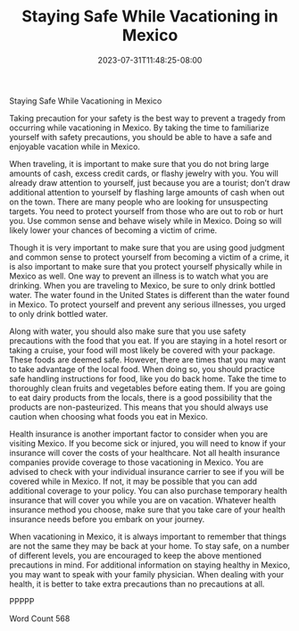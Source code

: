 ﻿---
title: "Staying Safe While Vacationing in Mexico"
date: 2023-07-31T11:48:25-08:00
description: "Mexico Vacations Tips for Web Success"
featured_image: "/images/Mexico Vacations.jpg"
tags: ["Mexico Vacations"]
---

Staying Safe While Vacationing in Mexico

Taking precaution for your safety is the best way to prevent a tragedy from occurring while vacationing in Mexico.  By taking the time to familiarize yourself with safety precautions, you should be able to have a safe and enjoyable vacation while in Mexico.

When traveling, it is important to make sure that you do not bring large amounts of cash, excess credit cards, or flashy jewelry with you.  You will already draw attention to yourself, just because you are a tourist; don’t draw additional attention to yourself by flashing large amounts of cash when out on the town.  There are many people who are looking for unsuspecting targets.  You need to protect yourself from those who are out to rob or hurt you.  Use common sense and behave wisely while in Mexico. Doing so will likely lower your chances of becoming a victim of crime.

Though it is very important to make sure that you are using good judgment and common sense to protect yourself from becoming a victim of a crime, it is also important to make sure that you protect yourself physically while in Mexico as well.  One way to prevent an illness is to watch what you are drinking.  When you are traveling to Mexico, be sure to only drink bottled water.  The water found in the United States is different than the water found in Mexico.  To protect yourself and prevent any serious illnesses, you urged to only drink bottled water.  

Along with water, you should also make sure that you use safety precautions with the food that you eat.  If you are staying in a hotel resort or taking a cruise, your food will most likely be covered with your package.  These foods are deemed safe.  However, there are times that you may want to take advantage of the local food.  When doing so, you should practice safe handling instructions for food, like you do back home.  Take the time to thoroughly clean fruits and vegetables before eating them.  If you are going to eat dairy products from the locals, there is a good possibility that the products are non-pasteurized.  This means that you should always use caution when choosing what foods you eat in Mexico.  

Health insurance is another important factor to consider when you are visiting Mexico.  If you become sick or injured, you will need to know if your insurance will cover the costs of your healthcare.  Not all health insurance companies provide coverage to those vacationing in Mexico. You are advised to check with your individual insurance carrier to see if you will be covered while in Mexico.  If not, it may be possible that you can add additional coverage to your policy.  You can also purchase temporary health insurance that will cover you while you are on vacation.  Whatever health insurance method you choose, make sure that you take care of your health insurance needs before you embark on your journey.

When vacationing in Mexico, it is always important to remember that things are not the same they may be back at your home.  To stay safe, on a number of different levels, you are encouraged to keep the above mentioned precautions in mind.  For additional information on staying healthy in Mexico, you may want to speak with your family physician.  When dealing with your health, it is better to take extra precautions than no precautions at all.

PPPPP

Word Count 568

